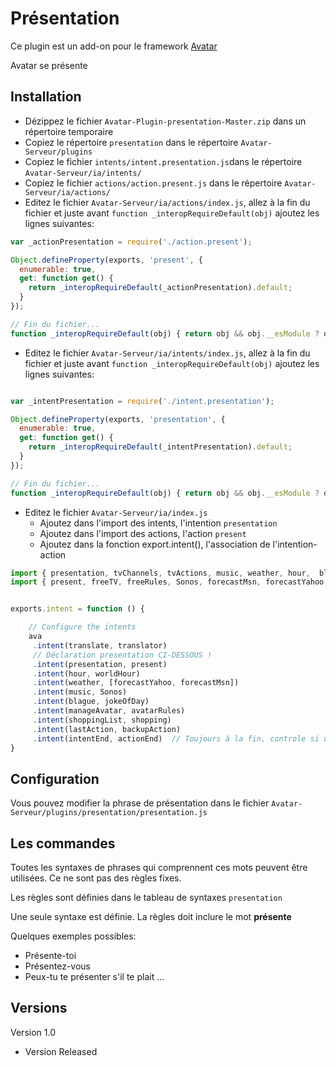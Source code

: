 Présentation
=========

Ce plugin est un add-on pour le framework [Avatar](https://github.com/Spikharpax/Avatar-Serveur)

Avatar se présente


## Installation

- Dézippez le fichier `Avatar-Plugin-presentation-Master.zip` dans un répertoire temporaire
- Copiez le répertoire `presentation` dans le répertoire `Avatar-Serveur/plugins`
- Copiez le fichier `intents/intent.presentation.js`dans le répertoire `Avatar-Serveur/ia/intents/`
- Copiez le fichier `actions/action.present.js` dans le répertoire `Avatar-Serveur/ia/actions/`
- Editez le fichier `Avatar-Serveur/ia/actions/index.js`, allez à la fin du fichier et juste avant `function _interopRequireDefault(obj)` ajoutez les lignes suivantes:

```javascript
var _actionPresentation = require('./action.present');

Object.defineProperty(exports, 'present', {
  enumerable: true,
  get: function get() {
    return _interopRequireDefault(_actionPresentation).default;
  }
});

// Fin du fichier...
function _interopRequireDefault(obj) { return obj && obj.__esModule ? obj : { default: obj }; }
```

- Editez le fichier `Avatar-Serveur/ia/intents/index.js`, allez à la fin du fichier et juste avant `function _interopRequireDefault(obj)` ajoutez les lignes suivantes:

```javascript

var _intentPresentation = require('./intent.presentation');

Object.defineProperty(exports, 'presentation', {
  enumerable: true,
  get: function get() {
    return _interopRequireDefault(_intentPresentation).default;
  }
});

// Fin du fichier...
function _interopRequireDefault(obj) { return obj && obj.__esModule ? obj : { default: obj }; }
```

- Editez le fichier `Avatar-Serveur/ia/index.js`
	- Ajoutez dans l'import des intents, l'intention `presentation`
	- Ajoutez dans l'import des actions, l'action `present`
	- Ajoutez dans la fonction export.intent(), l'association de l'intention-action

```javascript
import { presentation, tvChannels, tvActions, music, weather, hour,  blague, manageAvatar, shoppingList, translate, lastAction, intentEnd} from './intents';
import { present, freeTV, freeRules, Sonos, forecastMsn, forecastYahoo, worldHour, jokeOfDay, avatarRules, shopping, translator, backupAction, actionEnd} from './actions';


exports.intent = function () {

	// Configure the intents
	ava
	 .intent(translate, translator)
	 // Déclaration presentation CI-DESSOUS !
	 .intent(presentation, present)
	 .intent(hour, worldHour)
	 .intent(weather, [forecastYahoo, forecastMsn])
	 .intent(music, Sonos)
	 .intent(blague, jokeOfDay)
	 .intent(manageAvatar, avatarRules)
	 .intent(shoppingList, shopping)
	 .intent(lastAction, backupAction)
	 .intent(intentEnd, actionEnd)  // Toujours à la fin, controle si une règle est passée
}
```


## Configuration
Vous pouvez modifier la phrase de présentation dans le fichier `Avatar-Serveur/plugins/presentation/presentation.js`

## Les commandes
Toutes les syntaxes de phrases qui comprennent ces mots peuvent être utilisées. Ce ne sont pas des règles fixes.

Les règles sont définies dans le tableau de syntaxes `presentation`

Une seule syntaxe est définie. La règles doit inclure le mot **présente** 

Quelques exemples possibles:
- Présente-toi
- Présentez-vous
- Peux-tu te présenter s'il te plait
...
   
## Versions
Version 1.0 
- Version Released

